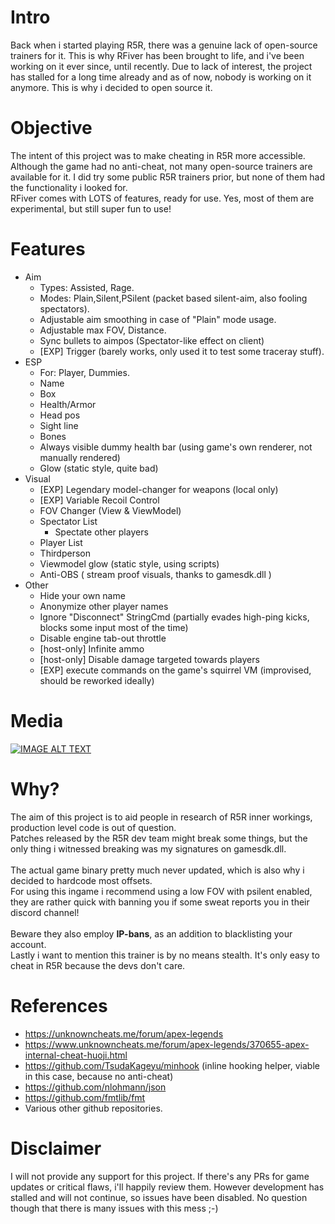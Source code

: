 # Intro
Back when i started playing R5R, there was a genuine lack of open-source trainers for it. This is why RFiver has been brought to life, and i've been working on it ever since, until recently.
Due to lack of interest, the project has stalled for a long time already and as of now, nobody is working on it anymore. This is why i decided to open source it.
<br/>
# Objective
The intent of this project was to make cheating in R5R more accessible. Although the game had no anti-cheat, not many open-source trainers are available for it. I did try some public R5R trainers prior, but none of them had the functionality i looked for.<br>
RFiver comes with LOTS of features, ready for use. Yes, most of them are experimental, but still super fun to use!<br>
# Features
- Aim
   - Types: Assisted, Rage.
   - Modes: Plain,Silent,PSilent (packet based silent-aim, also fooling spectators).
   - Adjustable aim smoothing in case of "Plain" mode usage.
   - Adjustable max FOV, Distance.
   - Sync bullets to aimpos (Spectator-like effect on client)
   - [EXP] Trigger (barely works, only used it to test some traceray stuff).
- ESP
   - For: Player, Dummies.
   - Name
   - Box
   - Health/Armor
   - Head pos
   - Sight line
   - Bones
   - Always visible dummy health bar (using game's own renderer, not manually rendered)
   - Glow (static style, quite bad)
- Visual
   - [EXP] Legendary model-changer for weapons (local only)
   - [EXP] Variable Recoil Control
   - FOV Changer (View & ViewModel)
   - Spectator List
     - Spectate other players
   - Player List
   - Thirdperson
   - Viewmodel glow (static style, using scripts)
   - Anti-OBS ( stream proof visuals, thanks to gamesdk.dll )
- Other
   - Hide your own name
   - Anonymize other player names
   - Ignore "Disconnect" StringCmd (partially evades high-ping kicks, blocks some input most of the time)
   - Disable engine tab-out throttle
   - [host-only] Infinite ammo
   - [host-only] Disable damage targeted towards players
   - [EXP] execute commands on the game's squirrel VM (improvised, should be reworked ideally)
# Media
[![IMAGE ALT TEXT](http://img.youtube.com/vi/b4aU8pLgeDE/0.jpg)](http://www.youtube.com/watch?v=b4aU8pLgeDE "Video Title")
# Why?
The aim of this project is to aid people in research of R5R inner workings, production level code is out of question.<br>
Patches released by the R5R dev team might break some things, but the only thing i witnessed breaking was my signatures on gamesdk.dll.<br><br>
The actual game binary pretty much never updated, which is also why i decided to hardcode most offsets.<br>
For using this ingame i recommend using a low FOV with psilent enabled, they are rather quick with banning you if some sweat reports you in their discord channel!<br><br> Beware they also employ **IP-bans**, as an addition to blacklisting your account.<br/>
Lastly i want to mention this trainer is by no means stealth. It's only easy to cheat in R5R because the devs don't care.<br>
# References
- https://unknowncheats.me/forum/apex-legends
- https://www.unknowncheats.me/forum/apex-legends/370655-apex-internal-cheat-huoji.html
- https://github.com/TsudaKageyu/minhook (inline hooking helper, viable in this case, because no anti-cheat)
- https://github.com/nlohmann/json
- https://github.com/fmtlib/fmt
- Various other github repositories.
# Disclaimer
I will not provide any support for this project. If there's any PRs for game updates or critical flaws, i'll happily review them. However development has stalled and will not continue, so issues have been disabled. No question though that there is many issues with this mess ;-)
